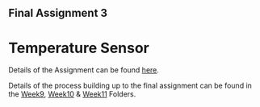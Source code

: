 ## Final Assignment 3
# Temperature Sensor

Details of the Assignment can be found [here](https://github.com/visualizedata/data-structures/blob/master/final_assignment_3.md).  

Details of the process building up to the final assignment can be found in the 
[Week9](https://github.com/neil-oliver/data-structures/tree/master/week09), 
[Week10](https://github.com/neil-oliver/data-structures/tree/master/week10) & 
[Week11](https://github.com/neil-oliver/data-structures/tree/master/week11) Folders. 